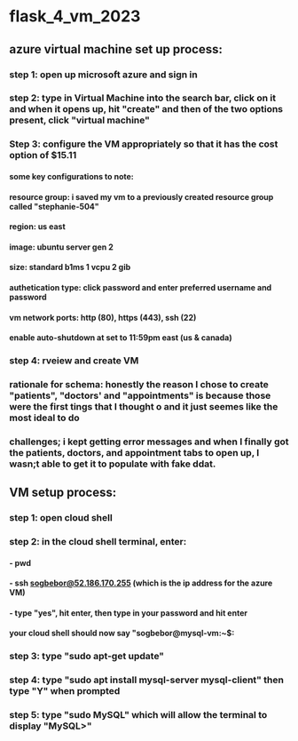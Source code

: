 # flask_4_vm_2023

## azure virtual machine set up process:


### step 1: open up microsoft azure and sign in


### step 2: type in Virtual Machine into the search bar, click on it and when it opens up, hit "create" and then of the two options present, click "virtual machine"


### Step 3: configure the VM appropriately so that it has the cost option of $15.11


#### some key configurations to note:

#### resource group: i saved my vm to a previously created resource group called "stephanie-504"

#### region: us east

#### image: ubuntu server gen 2

#### size: standard b1ms 1 vcpu 2 gib

#### authetication type: click password and enter preferred username and password

#### vm network ports: http (80), https (443), ssh (22)

#### enable auto-shutdown at set to 11:59pm east (us & canada)


### step 4: rveiew and create VM

### rationale for schema: honestly the reason I chose to create "patients", "doctors' and "appointments" is because those were the first tings that I thought o and it just seemes like the most ideal to do

### challenges; i kept getting error messages and when I finally got the patients, doctors, and appointment tabs to open up, I wasn;t able to get it to populate with fake ddat.

## VM setup process:

### step 1: open cloud shell

### step 2: in the cloud shell terminal, enter:

#### - pwd

#### - ssh sogbebor@52.186.170.255 (which is the ip address for the azure VM)

#### - type "yes", hit enter, then type in your password and hit enter

#### your cloud shell should now say "sogbebor@mysql-vm:~$:

### step 3: type "sudo apt-get update"

### step 4: type "sudo apt install mysql-server mysql-client" then type "Y" when prompted

### step 5: type "sudo MySQL" which will allow the terminal to display "MySQL>"
